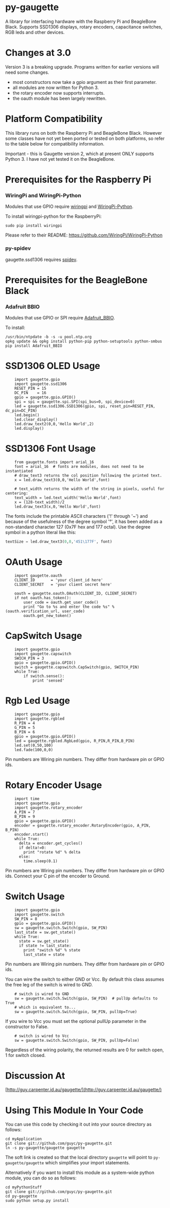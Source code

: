 py-gaugette
===========

A library for interfacing hardware with the Raspberry Pi and BeagleBone Black.
Supports SSD1306 displays, rotary encoders, capacitance switches, RGB leds and other devices.

Changes at 3.0
==============

Version 3 is a breaking upgrade.  Programs written for earlier versions will need some changes.
  - most constructors now take a gpio argument as their first parameter.
  - all modules are now written for Python 3.
  - the rotary encoder now supports interrupts.
  - the oauth module has been largely rewritten.

Platform Compatibility
======================

This library runs on both the Raspberry Pi and BeagleBone Black.  However
some classes have not yet been ported or tested on both platforms, so refer
to the table below for compatibility information.

Important - this is Gaugette version 2, which at present ONLY supports Python 3.
I have not yet tested it on the BeagleBone.

Prerequisites for the Raspberry Pi
==================================


### WiringPi and WiringPi-Python

Modules that use GPIO require [wiringpi](https://projects.drogon.net/raspberry-pi/wiringpi/) and [WiringPi-Python](https://github.com/WiringPi/WiringPi-Python).

To install wiringpi-python for the RaspberryPi:

```
sudo pip install wiringpi
```
Please refer to their README: <https://github.com/WiringPi/WiringPi-Python>


### py-spidev

gaugette.ssd1306 requires [spidev](https://github.com/doceme/py-spidev).

Prerequisites for the BeagleBone Black
======================================

### Adafruit BBIO

Modules that use GPIO or SPI require [Adafruit_BBIO](https://github.com/adafruit/adafruit-beaglebone-io-python/).

To install:
```
/usr/bin/ntpdate -b -s -u pool.ntp.org
opkg update && opkg install python-pip python-setuptools python-smbus
pip install Adafruit_BBIO
```

SSD1306 OLED Usage
==================

```python3
    import gaugette.gpio
    import gaugette.ssd1306
    RESET_PIN = 15
    DC_PIN    = 16
    gpio = gaugette.gpio.GPIO()
    spi = spi = gaugette.spi.SPI(spi_bus=0, spi_device=0)
    led = gaugette.ssd1306.SSD1306(gpio, spi, reset_pin=RESET_PIN, dc_pin=DC_PIN)
    led.begin()
    led.clear_display()
    led.draw_text2(0,0,'Hello World',2)
    led.display()
```

SSD1306 Font Usage
==================

```python3
    from gaugette.fonts import arial_16
    font = arial_16  # fonts are modules, does not need to be instantiated
    # draw_text3 returns the col position following the printed text.
    x = led.draw_text3(0,0,'Hello World',font)  

    # text_width returns the width of the string in pixels, useful for centering:
    text_width = led.text_width('Hello World',font)
    x = (128-text_width)/2
    led.draw_text3(x,0,'Hello World',font)
```

The fonts include the printable ASCII characters ('!' through '~') and because of the usefulness of the degree symbol '&deg;', it has been added as a non-standard character 127 (0x7F hex and 177 octal).  Use the degree symbol in a python literal like this:
```python
textSize = led.draw_text3(0,0,'451\177F', font)
```

OAuth Usage
===========

```python3
    import gaugette.oauth
    CLIENT_ID       = 'your client_id here'
    CLIENT_SECRET   = 'your client secret here'

    oauth = gaugette.oauth.OAuth(CLIENT_ID, CLIENT_SECRET)
    if not oauth.has_token():
        user_code = oauth.get_user_code()
        print "Go to %s and enter the code %s" % (oauth.verification_url, user_code)
        oauth.get_new_token()
```

CapSwitch Usage
===============

```python3
    import gaugette.gpio
    import gaugette.capswitch
    SWICH_PIN = 3
    gpio = gaugette.gpio.GPIO()
    switch = gaugette.capswitch.CapSwitch(gpio, SWITCH_PIN)
    while True:
        if switch.sense():
            print 'sensed'
```

Rgb Led Usage
=============

```python3
    import gaugette.gpio
    import gaugette.rgbled
    R_PIN = 4
    G_PIN = 5
    B_PIN = 6
    gpio = gaugette.gpio.GPIO()
    led = gaugette.rgbled.RgbLed(gpio, R_PIN,R_PIN,B_PIN)
    led.set(0,50,100)
    led.fade(100,0,0)
```

Pin numbers are Wiring pin numbers. They differ from hardware pin or GPIO ids.

Rotary Encoder Usage
====================

```python3
    import time
    import gaugette.gpio
    import gaugette.rotary_encoder
    A_PIN = 7
    B_PIN = 9
    gpio = gaugette.gpio.GPIO()
    encoder = gaugette.rotary_encoder.RotaryEncoder(gpio, A_PIN, B_PIN)
    encoder.start()
    while True:
      delta = encoder.get_cycles()
      if delta!=0:
        print "rotate %d" % delta
      else:
        time.sleep(0.1)
```

Pin numbers are Wiring pin numbers. They differ from hardware pin or GPIO ids.
Connect your C pin of the encoder to Ground.

Switch Usage
====================

```python3
    import gaugette.gpio
    import gaugette.switch
    SW_PIN = 8
    gpio = gaugette.gpio.GPIO()
    sw = gaugette.switch.Switch(gpio, SW_PIN)
    last_state = sw.get_state()
    while True:
      state = sw.get_state()
      if state != last_state:
        print "switch %d" % state
        last_state = state
```

Pin numbers are Wiring pin numbers. They differ from hardware pin or GPIO ids.

You can wire the switch to either GND or Vcc.  By default this class
assumes the free leg of the switch is wired to GND.

```python3
    # switch is wired to GND
    sw = gaugette.switch.Switch(gpio, SW_PIN)  # pullUp defaults to True
    # which is equivalent to...
    sw = gaugette.switch.Switch(gpio, SW_PIN, pullUp=True)
```

If you wire to Vcc you must set the optional pullUp parameter in the constructor to False.

```python3
    # switch is wired to Vcc
    sw = gaugette.switch.Switch(gpio, SW_PIN, pullUp=False)
```

Regardless of the wiring polarity, the returned results are 0 for switch
open, 1 for switch closed.


Discussion At
=============

[http://guy.carpenter.id.au/gaugette/](http://guy.carpenter.id.au/gaugette/)

Using This Module In Your Code
==============================

You can use this code by checking it out into your source directory as follows:

```
cd myApplication
git clone git://github.com/guyc/py-gaugette.git
ln -s py-gaugette/gaugette gaugette
```
The soft link is created so that the local directory `gaugette` will point to
`py-gaugette/gaugette` which simplifies your import statements.

Alternatively if you want to install this module as a system-wide python module, you can
do so as follows:

```
cd myPythonStuff
git clone git://github.com/guyc/py-gaugette.git
cd py-gaugette
sudo python setup.py install
```
